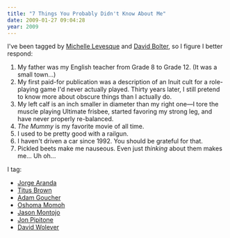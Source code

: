 ```yaml
---
title: "7 Things You Probably Didn't Know About Me"
date: 2009-01-27 09:04:28
year: 2009
---
```

I've been tagged by <a href="http://insanecats.com/cgi-bin/single.py?month=jan09&amp;msg=25">Michelle Levesque</a> and <a href="http://mindforks.blogspot.com">David Bolter</a>, so I figure I better respond:
<ol>
  <li>My father was my English teacher from Grade 8 to Grade 12.  (It was a small town...)</li>
  <li>My first paid-for publication was a description of an Inuit cult for a role-playing game I'd never actually played.  Thirty years later, I still pretend to know more about obscure things than I actually do.</li>
  <li>My left calf is an inch smaller in diameter than my right one—I tore the muscle playing Ultimate frisbee, started favoring my strong leg, and have never properly re-balanced.</li>
  <li><em>The Mummy</em> is my favorite movie of all time.</li>
  <li>I used to be pretty good with a railgun.</li>
  <li>I haven't driven a car since 1992. You should be grateful for that.</li>
  <li>Pickled beets make me nauseous.  Even just <em>thinking</em> about them makes me...  Uh oh...</li>
</ol>
I tag:
<ul>
  <li><a href="http://catenary.wordpress.com">Jorge Aranda</a></li>
  <li><a href="http://ivory.idyll.org/blog">Titus Brown</a></li>
  <li><a href="http://adam.goucher.ca/">Adam Goucher</a></li>
  <li><a href="http://myownpirateradio.com">Oshoma Momoh</a></li>
  <li><a href="http://www.jaysnothere.com/blog">Jason Montojo</a></li>
  <li><a href="http://skoolr.blogspot.com">Jon Pipitone</a></li>
  <li><a href="http://blog.codekills.net">David Wolever</a></li>
</ul>

